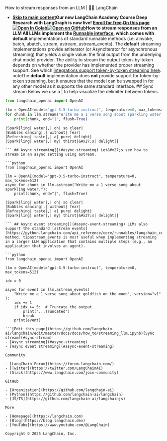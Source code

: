 How to stream responses from an LLM | 🦜️🔗 LangChain
- **[Skip to main content](#__docusaurus_skipToContent_fallback)Our new LangChain Academy Course Deep Research with LangGraph is now live! [Enroll for free](https://academy.langchain.com/courses/deep-research-with-langgraph/?utm_medium=internal&utm_source=docs&utm_campaign=q3-2025_deep-research-course_co).[On this page![Open In Colab ](https://colab.research.google.com/assets/colab-badge.svg)](https://colab.research.google.com/github/langchain-ai/langchain/blob/master/docs/docs/how_to/streaming_llm.ipynb)[![Open on GitHub ](https://img.shields.io/badge/Open%20on%20GitHub-grey?logo=github&logoColor=white)](https://github.com/langchain-ai/langchain/blob/master/docs/docs/how_to/streaming_llm.ipynb)How to stream responses from an LLM All LLMs implement the [Runnable interface](https://python.langchain.com/api_reference/core/runnables/langchain_core.runnables.base.Runnable.html#langchain_core.runnables.base.Runnable), which comes with default** implementations of standard runnable methods (i.e. ainvoke, batch, abatch, stream, astream, astream_events). The **default** streaming implementations provide anIterator (or AsyncIterator for asynchronous streaming) that yields a single value: the final output from the underlying chat model provider. The ability to stream the output token-by-token depends on whether the provider has implemented proper streaming support. See which [integrations support token-by-token streaming here](/docs/integrations/llms/). noteThe **default** implementation does **not** provide support for token-by-token streaming, but it ensures that the model can be swapped in for any other model as it supports the same standard interface. ## Sync stream[​](#sync-stream) Below we use a | to help visualize the delimiter between tokens.

```python
from langchain_openai import OpenAI

llm = OpenAI(model="gpt-3.5-turbo-instruct", temperature=0, max_tokens=512)
for chunk in llm.stream("Write me a 1 verse song about sparkling water."):
    print(chunk, end="|", flush=True)

```

```output
|Spark|ling| water|,| oh| so clear|
|Bubbles dancing|,| without| fear|
|Refreshing| taste|,| a| pure| delight|
|Spark|ling| water|,| my| thirst|&#x27;s| delight||

``` ## Async streaming[​](#async-streaming) Let&#x27;s see how to stream in an async setting using astream.

```python
from langchain_openai import OpenAI

llm = OpenAI(model="gpt-3.5-turbo-instruct", temperature=0, max_tokens=512)
async for chunk in llm.astream("Write me a 1 verse song about sparkling water."):
    print(chunk, end="|", flush=True)

```

```output
|Spark|ling| water|,| oh| so clear|
|Bubbles dancing|,| without| fear|
|Refreshing| taste|,| a| pure| delight|
|Spark|ling| water|,| my| thirst|&#x27;s| delight||

``` ## Async event streaming[​](#async-event-streaming) LLMs also support the standard [astream events](https://python.langchain.com/api_reference/core/runnables/langchain_core.runnables.base.Runnable.html#langchain_core.runnables.base.Runnable.astream_events) method. tipastream_events is most useful when implementing streaming in a larger LLM application that contains multiple steps (e.g., an application that involves an agent).

```python
from langchain_openai import OpenAI

llm = OpenAI(model="gpt-3.5-turbo-instruct", temperature=0, max_tokens=512)

idx = 0

async for event in llm.astream_events(
    "Write me a 1 verse song about goldfish on the moon", version="v1"
):
    idx += 1
    if idx >= 5:  # Truncate the output
        print("...Truncated")
        break
    print(event)

```[Edit this page](https://github.com/langchain-ai/langchain/edit/master/docs/docs/how_to/streaming_llm.ipynb)[Sync stream](#sync-stream)
- [Async streaming](#async-streaming)
- [Async event streaming](#async-event-streaming)

Community

- [LangChain Forum](https://forum.langchain.com/)
- [Twitter](https://twitter.com/LangChainAI)
- [Slack](https://www.langchain.com/join-community)

GitHub

- [Organization](https://github.com/langchain-ai)
- [Python](https://github.com/langchain-ai/langchain)
- [JS/TS](https://github.com/langchain-ai/langchainjs)

More

- [Homepage](https://langchain.com)
- [Blog](https://blog.langchain.dev)
- [YouTube](https://www.youtube.com/@LangChain)

Copyright © 2025 LangChain, Inc.